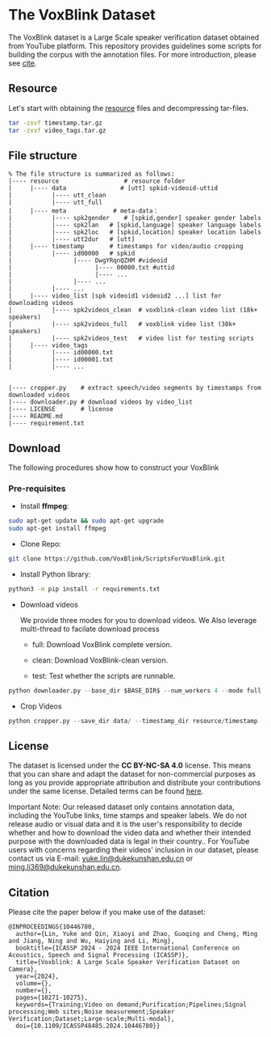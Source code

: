 # The VoxBlink Dataset

The VoxBlink dataset is a Large Scale speaker verification dataset obtained from YouTube platform. This repository provides guidelines some scripts for building the corpus with the annotation files. For more introduction, please see [cite](https://VoxBlink.github.io). 

## Resource 
Let's start with obtaining the [resource](https://drive.google.com/drive/folders/1vP8hyT_Zefj2d40JzHLAUJWy_dBjpA22?usp=drive_link) files and decompressing tar-files.
```bash
tar -zxvf timestamp.tar.gz
tar -zxvf video_tags.tar.gz 
```

## File structure


```
% The file structure is summarized as follows: 
|---- resource                  # resource folder
|     |---- data               # [utt] spkid-videoid-uttid
|           |---- utt_clean	
|           |---- utt_full	
|     |---- meta             # meta-data：
|           |---- spk2gender	# [spkid,gender] speaker gender labels
|           |---- spk2lan	# [spkid,language] speaker language labels
|           |---- spk2loc	# [spkid,location] speaker location labels
|           |---- utt2dur	# [utt]
|     |---- timestamp		# timestamps for video/audio cropping
|           |---- id00000	# spkid
|                 |---- DwgYRqnQZHM	#videoid
|                       |---- 00000.txt	#uttid
|                       |---- ...
|                 |---- ... 
|           |---- ...	
|     |---- video_list [spk videoid1 videoid2 ...] list for downloading videos
|           |---- spk2videos_clean	# voxblink-clean video list (18k+ speakers)
|           |---- spk2videos_full	# voxblink video list (38k+ speakers)
|           |---- spk2videos_test	# video list for testing scripts
|     |---- video_tags
|           |---- id00000.txt
|           |---- id00001.txt
|           |---- ...


|---- cropper.py	# extract speech/video segments by timestamps from downloaded videos
|---- downloader.py	# download videos by video_list
|---- LICENSE		# license
|---- README.md	
|---- requirement.txt			

```
## Download
The following procedures show how to construct your VoxBlink
### Pre-requisites
* Install **ffmpeg**:
```bash
sudo apt-get update && sudo apt-get upgrade
sudo apt-get install ffmpeg
```
* Clone Repo:
```bash
git clone https://github.com/VoxBlink/ScriptsForVoxBlink.git
```
* Install Python library:
```bash
python3 -m pip install -r requirements.txt
```

* Download videos

	We provide three modes for you to download videos. We Also leverage multi-thread to facilate download process

	- full: Download VoxBlink complete version.
	
	- clean: Download VoxBlink-clean version.
	
	- test: Test whether the scripts are runnable.

```python
python downloader.py --base_dir $BASE_DIR$ --num_workers 4 --mode full
```

* Crop Videos
	
```python
python cropper.py --save_dir data/ --timestamp_dir resource/timestamp --num_workers 4 --mode test --video_dir $BASE_DIR$
```

## License

The dataset is licensed under the **CC BY-NC-SA 4.0** license. This means that you can share and adapt the dataset for non-commercial purposes as long as you provide appropriate attribution and distribute your contributions under the same license. Detailed terms can be found [here](LICENSE).

Important Note: Our released dataset only contains annotation data, including the YouTube links, time stamps and speaker labels. We do not release audio or visual data and it is the user's responsibility to decide whether and how to download the video data and whether their intended purpose with the downloaded data is legal in their country.. For YouTube users with concerns regarding their videos' inclusion in our dataset, please contact us via E-mail: yuke.lin@dukekunshan.edu.cn or ming.li369@dukekunshan.edu.cn.




## Citation

Please cite the paper below if you make use of the dataset:

```
@INPROCEEDINGS{10446780,
  author={Lin, Yuke and Qin, Xiaoyi and Zhao, Guoqing and Cheng, Ming and Jiang, Ning and Wu, Haiying and Li, Ming},
  booktitle={ICASSP 2024 - 2024 IEEE International Conference on Acoustics, Speech and Signal Processing (ICASSP)}, 
  title={Voxblink: A Large Scale Speaker Verification Dataset on Camera}, 
  year={2024},
  volume={},
  number={},
  pages={10271-10275},
  keywords={Training;Video on demand;Purification;Pipelines;Signal processing;Web sites;Noise measurement;Speaker Verification;Dataset;Large-scale;Multi-modal},
  doi={10.1109/ICASSP48485.2024.10446780}}

```